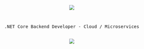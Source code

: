 </br></br>
<p align="center">
<img src="https://img.icons8.com/color/26/000000/github-2.png"/>
</p>

 </br>
 <p align="center">
<samp>
.NET Core Backend Developer - Cloud / Microservices
</samp>
</br></br>
<samp>
 <p align="center">
<img src="https://docs.microsoft.com/en-us/dotnet/architecture/microservices/multi-container-microservice-net-applications/media/implement-api-gateways-with-ocelot/eshoponcontainers-architecture.png"/>
</p>
</samp>
</br></br>
